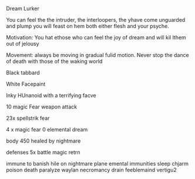 

Dream Lurker

You can feel the the intruder, the interloopers, the yhave come unguarded and plump you will feast on hem both either flesh and your psyche. 

Motivation: You hat ethose who can feel the joy of dream and will kil lthem out of jelousy

Movement: always be moving in gradual fulid motion. Never stop the dance of death with those of the waking world

Black tabbard

White Facepaint

Inky HUnanoid with a terrifying facve

10 magic Fear weapon attack 

23x spellstrik fear

4 x magic fear 0 elemental dream

body 450 healed by nightmare

defenses 5x battle magic retrn

immune to banish hile on nightmare plane emental immunities sleep chjarm poison death paralyze waylan necromancy drain feeblemaind vertigu2